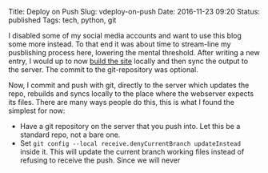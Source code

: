 Title: Deploy on Push
Slug: vdeploy-on-push
Date: 2016-11-23 09:20
Status: published
Tags: tech, python, git

I disabled some of my social media accounts and want to use this blog some more instead. To that end it was about time to stream-line
my pusblishing process here, lowering the mental threshold. After writing a new entry, I would up to now [build the site]({filename}new-site.md) locally
and then sync the output to the server. The commit to the git-repository was optional.

Now, I commit and push with git, directly to the server which updates the repo, rebuilds and syncs locally to the place where the webserver
expects its files. There are many ways people do this, this is what I found the simplest for now:

* Have a git repository on the server that you push into. Let this be a standard repo, not a bare one.
* Set `git config --local receive.denyCurrentBranch updateInstead` inside it. This will update the current branch working files instead of refusing to receive the push. Since we will never
